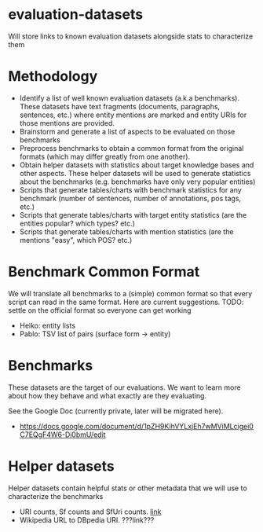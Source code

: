 # evaluation-datasets
Will store links to known evaluation datasets alongside stats to characterize them


# Methodology

* Identify a list of well known evaluation datasets (a.k.a benchmarks). These datasets have text fragments (documents, paragraphs, sentences, etc.) where entity mentions are marked and entity URIs for those mentions are provided.
* Brainstorm and generate a list of aspects to be evaluated on those benchmarks
* Preprocess benchmarks to obtain a common format from the original formats (which may differ greatly from one another).
* Obtain helper datasets with statistics about target knowledge bases and other aspects. These helper datasets will be used to generate statistics about the benchmarks (e.g. benchmarks have only very popular entities)
* Scripts that generate tables/charts with benchmark statistics for any benchmark (number of sentences, number of annotations, pos tags, etc.)
* Scripts that generate tables/charts with target entity statistics (are the entities popular? which types? etc.)
* Scripts that generate tables/charts with mention statistics (are the mentions "easy", which POS? etc.)

# Benchmark Common Format

We will translate all benchmarks to a (simple) common format so that every script can read in the same format. Here are current suggestions. TODO: settle on the official format so everyone can get working
* Heiko: entity lists
* Pablo: TSV list of pairs (surface form -> entity)

# Benchmarks

These datasets are the target of our evaluations. We want to learn more about how they behave and what exactly are they evaluating.

See the Google Doc (currently private, later will be migrated here).

* https://docs.google.com/document/d/1pZH9KihVYLxjEh7wMViMLcigei0C7EQgF4W6-Di0bmU/edit

# Helper datasets

Helper datasets contain helpful stats or other metadata that we will use to characterize the benchmarks

* URI counts, Sf counts and SfUri counts. [link](https://github.com/dbpedia-spotlight/dbpedia-spotlight/wiki/Raw-data)
* Wikipedia URL to DBpedia URI. ???link???

